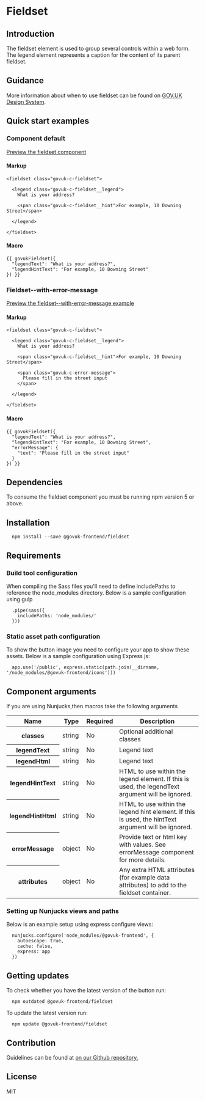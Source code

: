 # Fieldset

## Introduction

The fieldset element is used to group several controls within a web form. The legend element represents a caption for the content of its parent fieldset.

## Guidance

More information about when to use fieldset can be found on [GOV.UK Design System](https://govuk-design-system-production.cloudapps.digital/components/fieldset "Guidance on the use of Fieldset on GOV.UK Design System").

## Quick start examples

### Component default

[Preview the fieldset component](http://govuk-frontend-review.herokuapp.com/components/fieldset/preview)

#### Markup

    <fieldset class="govuk-c-fieldset">

      <legend class="govuk-c-fieldset__legend">
        What is your address?

        <span class="govuk-c-fieldset__hint">For example, 10 Downing Street</span>

      </legend>

    </fieldset>

#### Macro

    {{ govukFieldset({
      "legendText": "What is your address?",
      "legendHintText": "For example, 10 Downing Street"
    }) }}

### Fieldset--with-error-message

[Preview the fieldset--with-error-message example](http://govuk-frontend-review.herokuapp.com/components/fieldset/with-error-message/preview)

#### Markup

    <fieldset class="govuk-c-fieldset">

      <legend class="govuk-c-fieldset__legend">
        What is your address?

        <span class="govuk-c-fieldset__hint">For example, 10 Downing Street</span>

        <span class="govuk-c-error-message">
          Please fill in the street input
        </span>

      </legend>

    </fieldset>

#### Macro

    {{ govukFieldset({
      "legendText": "What is your address?",
      "legendHintText": "For example, 10 Downing Street",
      "errorMessage": {
        "text": "Please fill in the street input"
      }
    }) }}

## Dependencies

To consume the fieldset component you must be running npm version 5 or above.

## Installation

      npm install --save @govuk-frontend/fieldset

## Requirements

### Build tool configuration

When compiling the Sass files you'll need to define includePaths to reference the node_modules directory. Below is a sample configuration using gulp

      .pipe(sass({
        includePaths: 'node_modules/'
      }))

### Static asset path configuration

To show the button image you need to configure your app to show these assets. Below is a sample configuration using Express js:

      app.use('/public', express.static(path.join(__dirname, '/node_modules/@govuk-frontend/icons')))

## Component arguments

If you are using Nunjucks,then macros take the following arguments

<table class="govuk-c-table">

<thead class="govuk-c-table__head">

<tr class="govuk-c-table__row">

<th class="govuk-c-table__header" scope="col">Name</th>

<th class="govuk-c-table__header" scope="col">Type</th>

<th class="govuk-c-table__header" scope="col">Required</th>

<th class="govuk-c-table__header" scope="col">Description</th>

</tr>

</thead>

<tbody class="govuk-c-table__body">

<tr class="govuk-c-table__row">

<th class="govuk-c-table__header" scope="row">classes</th>

<td class="govuk-c-table__cell ">string</td>

<td class="govuk-c-table__cell ">No</td>

<td class="govuk-c-table__cell ">Optional additional classes</td>

</tr>

<tr class="govuk-c-table__row">

<th class="govuk-c-table__header" scope="row">legendText</th>

<td class="govuk-c-table__cell ">string</td>

<td class="govuk-c-table__cell ">No</td>

<td class="govuk-c-table__cell ">Legend text</td>

</tr>

<tr class="govuk-c-table__row">

<th class="govuk-c-table__header" scope="row">legendHtml</th>

<td class="govuk-c-table__cell ">string</td>

<td class="govuk-c-table__cell ">No</td>

<td class="govuk-c-table__cell ">Legend text</td>

</tr>

<tr class="govuk-c-table__row">

<th class="govuk-c-table__header" scope="row">legendHintText</th>

<td class="govuk-c-table__cell ">string</td>

<td class="govuk-c-table__cell ">No</td>

<td class="govuk-c-table__cell ">HTML to use within the legend element. If this is used, the legendText argument will be ignored.</td>

</tr>

<tr class="govuk-c-table__row">

<th class="govuk-c-table__header" scope="row">legendHintHtml</th>

<td class="govuk-c-table__cell ">string</td>

<td class="govuk-c-table__cell ">No</td>

<td class="govuk-c-table__cell ">HTML to use within the legend hint element. If this is used, the hintText argument will be ignored.</td>

</tr>

<tr class="govuk-c-table__row">

<th class="govuk-c-table__header" scope="row">errorMessage</th>

<td class="govuk-c-table__cell ">object</td>

<td class="govuk-c-table__cell ">No</td>

<td class="govuk-c-table__cell ">Provide text or html key with values. See errorMessage component for more details.</td>

</tr>

<tr class="govuk-c-table__row">

<th class="govuk-c-table__header" scope="row">attributes</th>

<td class="govuk-c-table__cell ">object</td>

<td class="govuk-c-table__cell ">No</td>

<td class="govuk-c-table__cell ">Any extra HTML attributes (for example data attributes) to add to the fieldset container.</td>

</tr>

</tbody>

</table>

### Setting up Nunjucks views and paths

Below is an example setup using express configure views:

      nunjucks.configure('node_modules/@govuk-frontend', {
        autoescape: true,
        cache: false,
        express: app
      })

## Getting updates

To check whether you have the latest version of the button run:

      npm outdated @govuk-frontend/fieldset

To update the latest version run:

      npm update @govuk-frontend/fieldset

## Contribution

Guidelines can be found at [on our Github repository.](https://github.com/alphagov/govuk-frontend/blob/master/CONTRIBUTING.md "link to contributing guidelines on our github repository")

## License

MIT